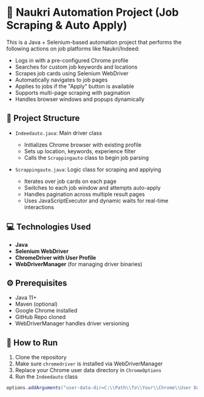 # 🤖 Naukri Automation Project (Job Scraping & Auto Apply)

This is a Java + Selenium-based automation project that performs the following actions on job platforms like Naukri/Indeed:

- Logs in with a pre-configured Chrome profile
- Searches for custom job keywords and locations
- Scrapes job cards using Selenium WebDriver
- Automatically navigates to job pages
- Applies to jobs if the "Apply" button is available
- Supports multi-page scraping with pagination
- Handles browser windows and popups dynamically

## 📂 Project Structure

- `Indeedauto.java`: Main driver class
  - Initializes Chrome browser with existing profile
  - Sets up location, keywords, experience filter
  - Calls the `Scrappingauto` class to begin job parsing

- `Scrappingauto.java`: Logic class for scraping and applying
  - Iterates over job cards on each page
  - Switches to each job window and attempts auto-apply
  - Handles pagination across multiple result pages
  - Uses JavaScriptExecutor and dynamic waits for real-time interactions

## 💻 Technologies Used

- **Java**
- **Selenium WebDriver**
- **ChromeDriver with User Profile**
- **WebDriverManager** (for managing driver binaries)

## ⚙️ Prerequisites

- Java 11+
- Maven (optional)
- Google Chrome installed
- GitHub Repo cloned
- WebDriverManager handles driver versioning

## 🚀 How to Run

1. Clone the repository
2. Make sure `chromedriver` is installed via WebDriverManager
3. Replace your Chrome user data directory in `ChromeOptions`
4. Run the `Indeedauto` class

```java
options.addArguments("user-data-dir=C:\\Path\\To\\Your\\Chrome\\User Data");
